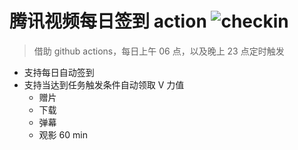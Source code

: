 # 腾讯视频每日签到 action ![checkin](https://github.com/cy920820/v-check-in/workflows/checkin/badge.svg)

> 借助 github actions，每日上午 06 点，以及晚上 23 点定时触发

- 支持每日自动签到
- 支持当达到任务触发条件自动领取 V 力值
  - 赠片
  - 下载
  - 弹幕
  - 观影 60 min
